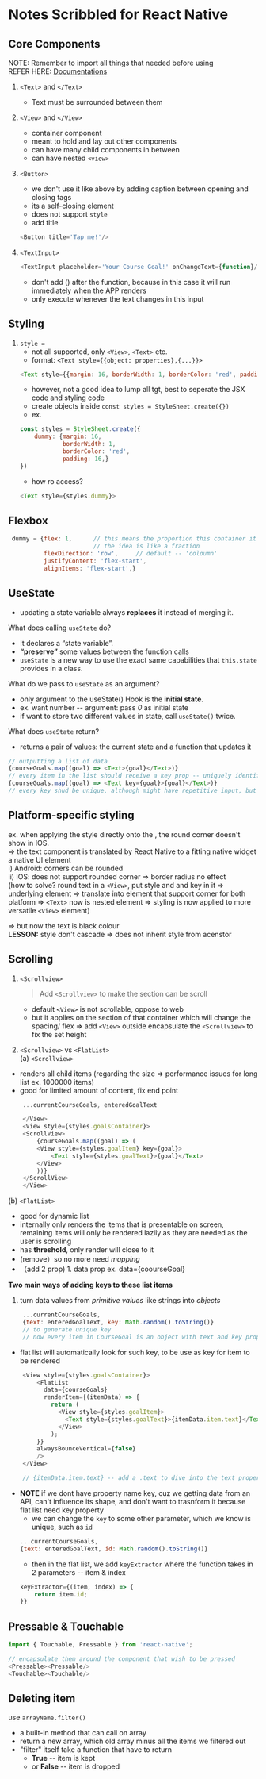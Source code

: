 # Notes Scribbled for React Native

## Core Components

NOTE: Remember to import all things that needed before using <br>
REFER HERE: [Documentations](https://reactnative.dev/docs/components-and-apis)

1. `<Text>` and `</Text>`
    - Text must be surrounded between them

2. `<View>` and `</View>`
    - container component
    - meant to hold and lay out other components
    - can have many child components in between
    - can have nested `<view>`

3. `<Button>`
    - we don't use it like above by adding caption between opening and closing tags
    - its a self-closing element
    - does not support `style`
    - add title
    ```js
    <Button title='Tap me!'/>
    ```

4. `<TextInput>`
    ```js
    <TextInput placeholder='Your Course Goal!' onChangeText={function}/>
    ```
    - don't add () after the function, because in this case it will run immediately when the APP renders
    - only execute whenever the text changes in this input


## Styling

1. `style =`
    - not all supported, only `<View>`, `<Text>` etc.
    - format: `<Text style={{object: properties},{...}}>`
    ```js
    <Text style={{margin: 16, borderWidth: 1, borderColor: 'red', padding: 16}}>
    ```
    - however, not a good idea to lump all tgt, best to seperate the JSX code and styling code
    - create objects inside `const styles = StyleSheet.create({})`
    - ex.
    ```js
    const styles = StyleSheet.create({
        dummy: {margin: 16, 
                borderWidth: 1, 
                borderColor: 'red', 
                padding: 16,}
    })
    ```
    - how ro access?
    ```js
    <Text style={styles.dummy}>
    ```

## Flexbox
```js
 dummy = {flex: 1,      // this means the proportion this container it will takes
                        // the idea is like a fraction
          flexDirection: 'row',     // default -- 'coloumn'
          justifyContent: 'flex-start',
          alignItems: 'flex-start',}
```

## UseState
- updating a state variable always **replaces** it instead of merging it.

What does calling `useState` do?
- It declares a “state variable”.
- **“preserve”** some values between the function calls
- `useState` is a new way to use the exact same capabilities that `this.state` provides in a class.

What do we pass to `useState` as an argument?
- only argument to the useState() Hook is the **initial state**.
- ex. want number -- argument: pass _0_ as initial state
- if want to store two different values in state, call `useState()` twice.

What does `useState` return?
- returns a pair of values: the current state and a function that updates it

```js
// outputting a list of data
{courseGoals.map((goal) => <Text>{goal}</Text>)}
// every item in the list should receive a key prop -- uniquely identifies the individual list item
{courseGoals.map((goal) => <Text key={goal}>{goal}</Text>)}
// every key shud be unique, although might have repetitive input, but for now is fine

```

## Platform-specific styling
ex. when applying the style directly onto the <text>, the round corner doesn't show in IOS. <br>
=> the text component is translated by React Native to a fitting native widget a native UI element <br>
i) Android: corners can be rounded <br>
ii) IOS: does not support rounded corner => border radius no effect <br>
(how to solve? round text in a `<View>`, put style and and key in it => underlying element => translate into element that support corner for both platform => `<Text>` now is nested element => styling is now applied to more versatile `<View>` element) <br>

=> but now the text is black colour <br>
**LESSON:** style don't cascade => does not inherit style from acenstor

## Scrolling
1. `<Scrollview>`
    > Add `<Scrollview>` to make the section can be scroll
    - default `<View>` is not scrollable, oppose to web
    - but it applies on the section of that container which will change the spacing/ flex => add `<View>` outside encapsulate the `<Scrollview>` to fix the set height

2. `<Scrollview>` vs `<FlatList>` <br>
(a) `<Scrollview>`
- renders all child items (regarding the size => performance issues for long list ex. 1000000 items)
- good for limited amount of content, fix end point
```js
    ...currentCourseGoals, enteredGoalText
```
```js
    </View> 
    <View style={styles.goalsContainer}>
    <ScrollView>
        {courseGoals.map((goal) => (
        <View style={styles.goalItem} key={goal}>
            <Text style={styles.goalText}>{goal}</Text>
        </View>
        ))}
    </ScrollView>
    </View>
```

(b) `<FlatList>`
- good for dynamic list
- internally only renders the items that is presentable on screen, remaining items will only be rendered lazily as they are needed as the user is scrolling
- has **threshold**, only render will close to it
- (remove）so no more need _mapping_
- （add 2 prop) 1. data prop ex. data={coourseGoal}

**Two main ways of adding keys to these list items**
1. turn data values from *primitive values* like strings into *objects*
```js
    ...currentCourseGoals, 
    {text: enteredGoalText, key: Math.random().toString()}
    // to generate unique key
    // now every item in CourseGoal is an object with text and key property
```
 - flat list will automatically look for such key, to be use as key for item to be rendered
```js
    <View style={styles.goalsContainer}>
        <FlatList 
          data={courseGoals} 
          renderItem={(itemData) => {
            return (
              <View style={styles.goalItem}>
                <Text style={styles.goalText}>{itemData.item.text}</Text>
              </View>
            );
        }} 
        alwaysBounceVertical={false}
        />
    </View>

    // {itemData.item.text} -- add a .text to dive into the text property, since now item is an object dy with text and key as property
```
- **NOTE** if we dont have property name key, cuz we getting data from an API, can't influence its shape, and don't want to trasnform it because flat list need key property
    - we can change the `key` to some other parameter, which we know is unique, such as `id`
    ```js
    ...currentCourseGoals, 
    {text: enteredGoalText, id: Math.random().toString()}
    ```
    - then in the flat list, we add `keyExtractor` where the function takes in 2 parameters -- item & index
    ```js
    keyExtractor={(item, index) => {
        return item.id;
    }}
    ```

## Pressable & Touchable
```js
import { Touchable, Pressable } from 'react-native';

// encapsulate them around the component that wish to be pressed
<Pressable><Pressable/>
<Touchable><Touchable/>
```

## Deleting item
use `arrayName.filter()` 
- a built-in method that can call on array
- return a new array, which old array minus all the items we filtered out
- "filter" itself take a function that have to return 
    - **True** -- item is kept 
    - or **False** -- item is dropped









